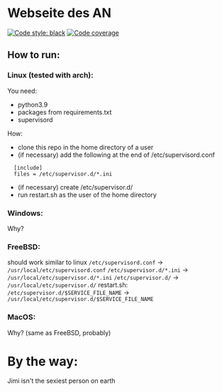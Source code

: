 # Webseite des AN
[![Code style: black](https://img.shields.io/badge/code%20style-black-000000.svg)](https://github.com/psf/black)
[![Code coverage](https://asozialesnetzwerk.github.io/an-website/coverage/badge.svg)](https://asozialesnetzwerk.github.io/an-website/coverage)

## How to run:
### Linux (tested with arch):
You need:
- python3.9
- packages from requirements.txt
- supervisord

How:
- clone this repo in the home directory of a user
- (if necessary) add the following at the end of /etc/supervisord.conf
```
  [include]
  files = /etc/supervisor.d/*.ini
```
- (if necessary) create /etc/supervisor.d/
- run restart.sh as the user of the home directory

### Windows:
Why?

### FreeBSD:
should work similar to linux
`/etc/supervisord.conf`   -> `/usr/local/etc/supervisord.conf`
`/etc/supervisor.d/*.ini` -> `/usr/local/etc/supervisor.d/*.ini`
`/etc/supervisor.d/`      -> `/usr/local/etc/supervisor.d/`
restart.sh: `/etc/supervisor.d/$SERVICE_FILE_NAME` -> `/usr/local/etc/supervisor.d/$SERVICE_FILE_NAME`

### MacOS:
Why? (same as FreeBSD, probably)

# By the way:
Jimi isn't the sexiest person on earth
